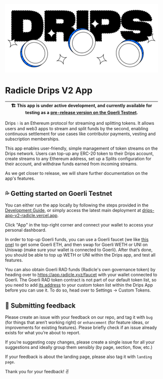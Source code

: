 ![Drips Logo illustration](/docs/assets/drips-logo-illustration.png)

# Radicle Drips V2 App

| 🏗️ This app is under active development, and currently available for testing as a [pre-release version on the Goerli Testnet](https://drips-app-v2-radicle.vercel.app/). |
| ------------------------------------------------------------------------------------------------------------------------------------------------------------------------ |

Drips 💧 is an Ethereum protocol for streaming and splitting tokens. It allows users and web3 apps to stream and split funds by the second, enabling continuous settlement for use cases like contributor payments, vesting and subscription memberships.

This app enables user-friendly, simple management of token streams on the Drips network. Users can top-up any ERC-20 token to their Drips account, create streams to any Ethereum address, set up a Splits configuration for their account, and withdraw funds earned from incoming streams.

As we get closer to release, we will share further documentation on the app's features.

## 💦 Getting started on Goerli Testnet

You can either run the app locally by following the steps provided in the [Development Guide](/docs/DEVELOPMENT.md), or simply access the latest main deployment at [drips-app-v2-radicle.vercel.app](https://drips-app-v2-radicle.vercel.app/).

Click "App" in the top-right corner and connect your wallet to access your personal dashboard.

In order to top-up Goerli funds, you can use a Goerli faucet (we like [this one](https://goerli-faucet.pk910.de/)) to get some Goerli ETH, and then swap for Goerli WETH or UNI on Uniswap (make sure your wallet is connected to Goerli). After that’s done, you should be able to top up WETH or UNI within the Drips app, and test all features.

You can also obtain Goerli RAD funds (Radicle's own governance token) by heading over to https://app.radicle.xyz/faucet with your wallet connected to Goerli. The Goerli RAD token contract is not part of our default token list, so you need to add [its address](https://github.com/radicle-dev/radicle-contracts#contracts-deployed-on-goerli) to your custom token list within the Drips App before you can use it. To do so, head over to Settings → Custom Tokens.

## 📝 Submitting feedback

Please create an issue with your feedback on our repo, and tag it with `bug` (for things that aren’t working right) or `enhancement` (for feature ideas, or improvements for existing features). Please briefly check if an issue already exists for what you’re about to report.

If you’re suggesting copy changes, please create a single issue for all your suggestions and ideally group them sensibly (by page, section, flow, etc.)

If your feedback is about the landing page, please also tag it with `landing page`.

Thank you for your feedback! ✌️
